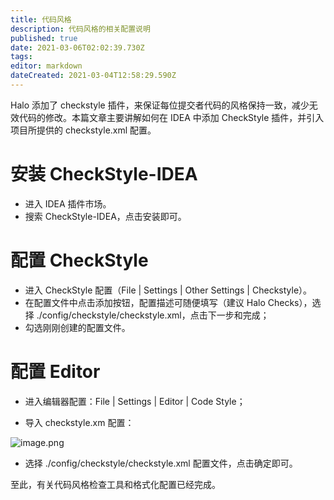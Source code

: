 ```yaml
---
title: 代码风格
description: 代码风格的相关配置说明
published: true
date: 2021-03-06T02:02:39.730Z
tags: 
editor: markdown
dateCreated: 2021-03-04T12:58:29.590Z
---
```


Halo 添加了 checkstyle 插件，来保证每位提交者代码的风格保持一致，减少无效代码的修改。本篇文章主要讲解如何在 IDEA 中添加 CheckStyle 插件，并引入项目所提供的 checkstyle.xml 配置。

# 安装 CheckStyle-IDEA

- 进入 IDEA 插件市场。
- 搜索 CheckStyle-IDEA，点击安装即可。

# 配置 CheckStyle

- 进入 CheckStyle 配置（File | Settings | Other Settings | Checkstyle）。
- 在配置文件中点击添加按钮，配置描述可随便填写（建议 Halo Checks），选择 ./config/checkstyle/checkstyle.xml，点击下一步和完成；
- 勾选刚刚创建的配置文件。

# 配置 Editor

- 进入编辑器配置：File | Settings | Editor | Code Style；

- 导入 checkstyle.xm 配置：

![image.png](https://halo.run/upload/2020/2/image-0c7a018e73f74634a534fa3ba8806628.png)
  
- 选择 ./config/checkstyle/checkstyle.xml 配置文件，点击确定即可。

至此，有关代码风格检查工具和格式化配置已经完成。